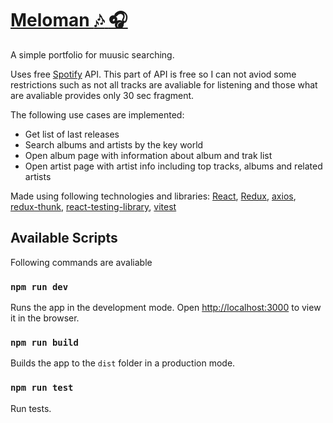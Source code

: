 # [Meloman :notes: :headphones:](https://meloman1.netlify.app)

A simple portfolio for muusic searching.

Uses free [Spotify](https://developer.spotify.com/documentation/web-api/) API. This part of API is free so I can not aviod some restrictions such as not all tracks are avaliable for listening and those what are avaliable provides only 30 sec fragment.

The following use cases are implemented:

* Get list of last releases
* Search albums and artists by the key world
* Open album page with information about album and trak list
* Open artist page with artist info including top tracks, albums and related artists

Made using following technologies and libraries: [React](https://ru.reactjs.org/), [Redux](https://redux.js.org/), [axios](https://github.com/axios/axios), [redux-thunk](https://github.com/reduxjs/redux-thunk), [react-testing-library](https://testing-library.com/docs/react-testing-library/intro/), [vitest](https://vitest.dev/)

## Available Scripts

Following commands are avaliable

### `npm run dev`

Runs the app in the development mode.
Open [http://localhost:3000](http://localhost:3000) to view it in the browser.

### `npm run build`

Builds the app to the `dist` folder in a production mode.

### `npm run test`

Run tests.
